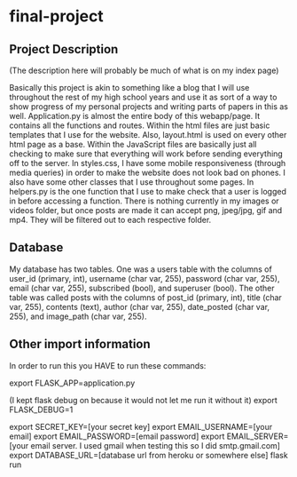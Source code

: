 # final-project

## Project Description

(The description here will probably be much of what is on my index page)

Basically this project is akin to something like a blog that I will use throughout the rest of my high school years and use it as sort of a way to show progress of my personal projects and writing parts of papers in this as well. Application.py is almost the entire body of this webapp/page. It contains all the functions and routes. Within the html files are just basic templates that I use for the website. Also, layout.html is used on every other html page as a base. Within the JavaScript files are basically just all checking to make sure that everything will work before sending everything off to the server. In styles.css, I have some mobile responsiveness (through media queries) in order to make the website does not look bad on phones. I also have some other classes that I use throughout some pages. In helpers.py is the one function that I use to make check that a user is logged in before accessing a function. There is nothing currently in my images or videos folder, but once posts are made it can accept png, jpeg/jpg, gif and mp4. They will be filtered out to each respective folder.

## Database

My database has two tables. One was a users table with the columns of user_id (primary, int), username (char var, 255), password (char var, 255), email (char var, 255), subscribed (bool), and superuser (bool). The other table was called posts with the columns of post_id (primary, int), title (char var, 255), contents (text), author (char var, 255), date_posted (char var, 255), and image_path (char var, 255).

## Other import information

In order to run this you HAVE to run these commands:

export FLASK_APP=application.py

(I kept flask debug on because it would not let me run it without it)
export FLASK_DEBUG=1

export SECRET_KEY=[your secret key]
export EMAIL_USERNAME=[your email]
export EMAIL_PASSWORD=[email password]
export EMAIL_SERVER=[your email server. I used gmail when testing this so I did smtp.gmail.com]
export DATABASE_URL=[database url from heroku or somewhere else]
flask run
